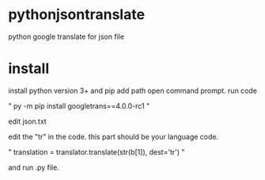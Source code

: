# pythonjsontranslate
 python google translate for json file

# install
 install python version 3+ and pip
 add path
 open command prompt.
 run code

 " py -m pip install googletrans==4.0.0-rc1 "

 edit json.txt
 
 edit the "tr" in the code. this part should be your language code.

 " translation = translator.translate(str(b[1]), dest='tr') "

 and run .py file.

